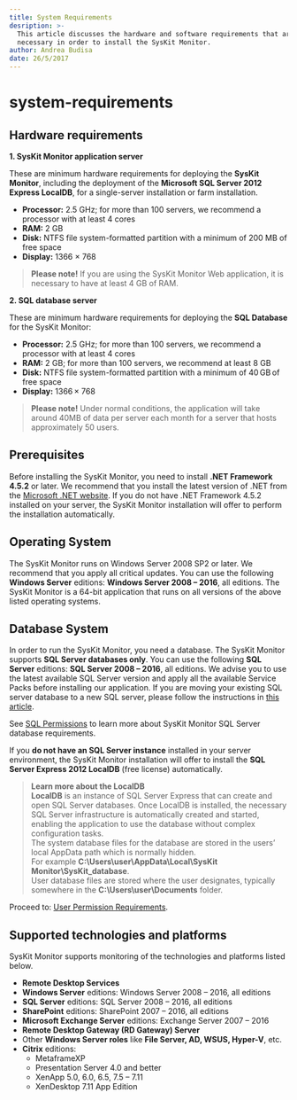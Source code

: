 ```yaml
---
title: System Requirements
desription: >-
  This article discusses the hardware and software requirements that are
  necessary in order to install the SysKit Monitor.
author: Andrea Budisa
date: 26/5/2017
---
```


# system-requirements

## Hardware requirements

**1. SysKit Monitor application server**

These are minimum hardware requirements for deploying the **SysKit Monitor**, including the deployment of the **Microsoft SQL Server 2012 Express LocalDB**, for a single-server installation or farm installation.

* **Processor:** 2.5 GHz; for more than 100 servers, we recommend a processor with at least 4 cores
* **RAM:** 2 GB
* **Disk:** NTFS file system-formatted partition with a minimum of 200 MB of free space
* **Display:** 1366 × 768

> **Please note!** If you are using the SysKit Monitor Web application, it is necessary to have at least 4 GB of RAM.

**2. SQL database server**

These are minimum hardware requirements for deploying the **SQL Database** for the SysKit Monitor:

* **Processor:** 2.5 GHz; for more than 100 servers, we recommend a processor with at least 4 cores
* **RAM:** 2 GB; for more than 100 servers, we recommend at least 8 GB
* **Disk:** NTFS file system-formatted partition with a minimum of 40 GB of free space
* **Display:** 1366 × 768

> **Please note!** Under normal conditions, the application will take around 40MB of data per server each month for a server that hosts approximately 50 users.

## Prerequisites

Before installing the SysKit Monitor, you need to install **.NET Framework 4.5.2** or later. We recommend that you install the latest version of .NET from the [Microsoft .NET website](https://www.microsoft.com/NET/). If you do not have .NET Framework 4.5.2 installed on your server, the SysKit Monitor installation will offer to perform the installation automatically.

## Operating System

The SysKit Monitor runs on Windows Server 2008 SP2 or later. We recommend that you apply all critical updates. You can use the following **Windows Server** editions: **Windows Server 2008 – 2016**, all editions. The SysKit Monitor is a 64-bit application that runs on all versions of the above listed operating systems.

## Database System

In order to run the SysKit Monitor, you need a database. The SysKit Monitor supports **SQL Server databases only**. You can use the following **SQL Server** editions: **SQL Server 2008 – 2016**, all editions. We advise you to use the latest available SQL Server version and apply all the available Service Packs before installing our application. If you are moving your existing SQL server database to a new SQL server, please follow the instructions in [this article](system-requirements.md#internal/how-to/move-database-to-new-server).

See [SQL Permissions](system-requirements.md#internal/installation-configuration/configuration-wizard/sql-permissions/create-sql-login) to learn more about SysKit Monitor SQL Server database requirements.

If you **do not have an SQL Server instance** installed in your server environment, the SysKit Monitor installation will offer to install the **SQL Server Express 2012 LocalDB** \(free license\) automatically.

> **Learn more about the LocalDB**  
> **LocalDB** is an instance of SQL Server Express that can create and open SQL Server databases. Once LocalDB is installed, the necessary SQL Server infrastructure is automatically created and started, enabling the application to use the database without complex configuration tasks.  
> The system database files for the database are stored in the users’ local AppData path which is normally hidden.  
> For example **C:\Users\user\AppData\Local\SysKit Monitor\SysKit\_database**.  
> User database files are stored where the user designates, typically somewhere in the **C:\Users\user\Documents** folder.

Proceed to: [User Permission Requirements](system-requirements.md#internal/requirements/user-permission-requirements).

## Supported technologies and platforms

SysKit Monitor supports monitoring of the technologies and platforms listed below.

* **Remote Desktop Services**
* **Windows Server** editions: Windows Server 2008 – 2016, all editions
* **SQL Server** editions: SQL Server 2008 – 2016, all editions
* **SharePoint** editions: SharePoint 2007 – 2016, all editions
* **Microsoft Exchange Server** editions: Exchange Server 2007 – 2016
* **Remote Desktop Gateway \(RD Gateway\) Server**
* Other **Windows Server roles** like **File Server, AD, WSUS, Hyper-V**, etc.
* **Citrix** editions:
  * MetaframeXP
  * Presentation Server 4.0 and better
  * XenApp 5.0, 6.0, 6.5, 7.5 – 7.11
  * XenDesktop 7.11 App Edition

